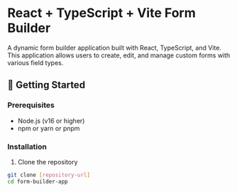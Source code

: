 # React + TypeScript + Vite Form Builder

A dynamic form builder application built with React, TypeScript, and Vite. This application allows users to create, edit, and manage custom forms with various field types.

## 🚀 Getting Started

### Prerequisites

- Node.js (v16 or higher)
- npm or yarn or pnpm

### Installation

1. Clone the repository

```bash
git clone [repository-url]
cd form-builder-app

```
